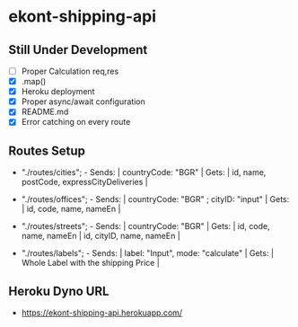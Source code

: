# ekont-shipping-api

## Still Under Development


- [ ] Proper Calculation req,res
- [x] .map() 
- [x] Heroku deployment
- [x] Proper async/await configuration
- [x] README.md
- [x] Error catching on every route

## Routes Setup

- "./routes/cities"; - Sends: | countryCode: "BGR" | Gets: | id, name, postCode, expressCityDeliveries |
 
- "./routes/offices"; - Sends: | countryCode: "BGR" ; cityID: "input" | Gets: | id, code, name, nameEn |

- "./routes/streets"; -  Sends: | countryCode: "BGR" | Gets: | id, code, name, nameEn | id, cityID, name, nameEn |

- "./routes/labels"; - Sends: | label: "Input", mode: "calculate" | Gets: | Whole Label with the shipping Price |

## Heroku Dyno URL

- https://ekont-shipping-api.herokuapp.com/
